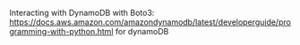 
Interacting with DynamoDB with Boto3:
https://docs.aws.amazon.com/amazondynamodb/latest/developerguide/programming-with-python.html for dynamoDB
